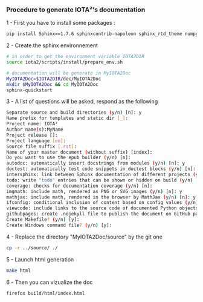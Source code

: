 ### Procedure to generate IOTA²'s documentation

1 - First you have to install some packages :
```bash
pip install Sphinx==1.7.6 sphinxcontrib-napoleon sphinx_rtd_theme numpydoc
```

2 - Create the sphinx environnement
```bash
# in order to get the environment variable IOTA2DIR
source iota2/scripts/install/prepare_env.sh

# documentation will be generate in MyIOTA2Doc
MyIOTA2Doc=$IOTA2DIR/doc/MyIOTA2Doc
mkdir $MyIOTA2Doc && cd MyIOTA2Doc
sphinx-quickstart
```

3 - A list of questions will be asked, respond as the following
```bash
Separate source and build directories (y/n) [n]: y
Name prefix for templates and static dir [_]: 
Project name: IOTA²
Author name(s):MyName
Project release []:
Project language [en]:
Source file suffix [.rst]:
Name of your master document (without suffix) [index]:
Do you want to use the epub builder (y/n) [n]:
autodoc: automatically insert docstrings from modules (y/n) [n]: y
doctest: automatically test code snippets in doctest blocks (y/n) [n]:
intersphinx: link between Sphinx documentation of different projects (y/n) [n]:
todo: write "todo" entries that can be shown or hidden on build (y/n) [n]:
coverage: checks for documentation coverage (y/n) [n]:
imgmath: include math, rendered as PNG or SVG images (y/n) [n]: y
mathjax: include math, rendered in the browser by MathJax (y/n) [n]: y
ifconfig: conditional inclusion of content based on config values (y/n) [n]:
viewcode: include links to the source code of documented Python objects (y/n) [n]: y
githubpages: create .nojekyll file to publish the document on GitHub pages (y/n) [n]:
Create Makefile? (y/n) [y]:
Create Windows command file? (y/n) [y]:
```

4 - Replace the directory "MyIOTA2Doc/source" by the git one
```bash
cp -r ../source/ ./
```

5 - Launch html generation
```bash
make html
```

6 - Then you can vizualize the doc
```bash
firefox build/html/index.html
```
